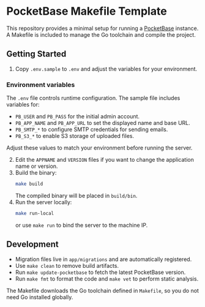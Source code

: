 # PocketBase Makefile Template

This repository provides a minimal setup for running a [PocketBase](https://pocketbase.io) instance.
A Makefile is included to manage the Go toolchain and compile the project.

## Getting Started

1. Copy `.env.sample` to `.env` and adjust the variables for your environment.

### Environment variables

The `.env` file controls runtime configuration. The sample file includes variables for:

- `PB_USER` and `PB_PASS` for the initial admin account.
- `PB_APP_NAME` and `PB_APP_URL` to set the displayed name and base URL.
- `PB_SMTP_*` to configure SMTP credentials for sending emails.
- `PB_S3_*` to enable S3 storage of uploaded files.

Adjust these values to match your environment before running the server.

2. Edit the `APPNAME` and `VERSION` files if you want to change the application name or version.
3. Build the binary:
   ```bash
   make build
   ```
   The compiled binary will be placed in `build/bin`.
4. Run the server locally:
   ```bash
   make run-local
   ```
   or use `make run` to bind the server to the machine IP.

## Development

- Migration files live in `app/migrations` and are automatically registered.
- Use `make clean` to remove build artifacts.
- Run `make update-pocketbase` to fetch the latest PocketBase version.
- Run `make fmt` to format the code and `make vet` to perform static analysis.

The Makefile downloads the Go toolchain defined in `Makefile`, so you do not need Go installed globally.
